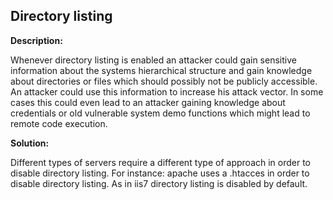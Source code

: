 Directory listing
-------

**Description:**

Whenever directory listing is enabled an attacker could gain sensitive information about
the systems hierarchical structure and gain knowledge about directories or files which should
possibly not be publicly accessible. An attacker could use this information to
increase his attack vector. In some cases this could even lead to an attacker gaining knowledge about
credentials or old vulnerable system demo functions which might lead to remote code execution.


**Solution:**

Different types of servers require a different type of approach in order to disable
directory listing. For instance: apache uses a .htacces in order to disable directory listing.
As in iis7 directory listing is disabled by default.
